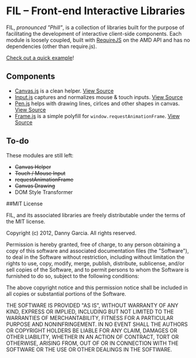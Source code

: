 # FIL – Front-end Interactive Libraries

FIL, *pronounced "Phill"*, is a collection of libraries built for the purpose of facilitating the development of interactive client-side components. Each module is loosely coupled, built with [RequireJS](http://requirejs.org/docs/whyamd.html) on the AMD API and has no dependencies (other than require.js).

[Check out a quick example](http://dannyx0.github.com/fil/)!

## Components

* [Canvas.js](https://github.com/dannyx0/fil/wiki/Canvas.js) is a clean <canvas> helper. [View Source](https://github.com/dannyx0/fil/blob/master/src/Canvas.js)
* [Input.js](https://github.com/dannyx0/fil/wiki/Input.js) captures and normalizes mouse & touch inputs. [View Source](https://github.com/dannyx0/fil/blob/master/src/Input.js)
* [Pen.js](https://github.com/dannyx0/fil/wiki/Pen.js) helps with drawing lines, cirlces and other shapes in canvas. [View Source](https://github.com/dannyx0/fil/blob/master/src/Pen.js)
* [Frame.js](https://github.com/dannyx0/fil/wiki/Frame.js) is a simple polyfill for `window.requestAnimationFrame`. [View Source](https://github.com/dannyx0/fil/blob/master/src/Frame.js)

## To-do

These modules are still left:

 * ~~Canvas Helper~~
 * ~~Touch / Mouse Input~~
 * ~~requestAnimationFrame~~
 * ~~Canvas Drawing~~
 * DOM Style Transformer

##MIT License

FIL, and its associated libraries are freely distributable under the terms of the MIT license.

Copyright (c) 2012, Danny Garcia. All rights reserved.

Permission is hereby granted, free of charge, to any person obtaining a copy of this software and associated documentation
files (the "Software"), to deal in the Software without restriction, including without limitation the rights to use,
copy, modify, merge, publish, distribute, sublicense, and/or sell copies of the Software, and to permit persons to whom the Software is furnished to do so, subject to the following conditions:

The above copyright notice and this permission notice shall be included in all copies or substantial portions of the Software.

THE SOFTWARE IS PROVIDED "AS IS", WITHOUT WARRANTY OF ANY KIND, EXPRESS OR IMPLIED, INCLUDING BUT NOT LIMITED TO THE WARRANTIES OF MERCHANTABILITY, FITNESS FOR A PARTICULAR PURPOSE AND NONINFRINGEMENT. IN NO EVENT SHALL THE AUTHORS OR COPYRIGHT HOLDERS BE LIABLE FOR ANY CLAIM, DAMAGES OR OTHER LIABILITY, WHETHER IN AN ACTION OF CONTRACT, TORT OR OTHERWISE, ARISING FROM, OUT OF OR IN CONNECTION WITH THE SOFTWARE OR THE USE OR OTHER DEALINGS IN THE SOFTWARE.